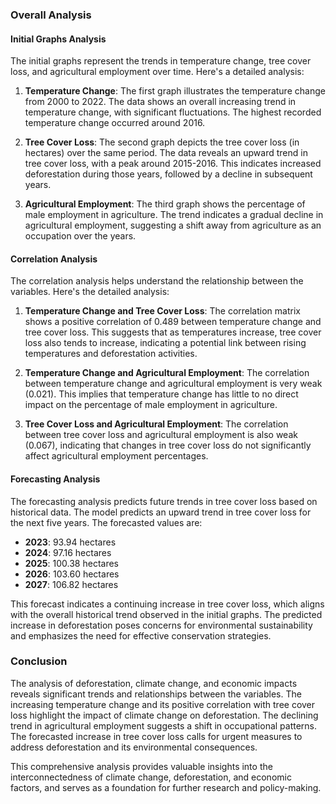 ### Overall Analysis

#### Initial Graphs Analysis

The initial graphs represent the trends in temperature change, tree cover loss, and agricultural employment over time. Here's a detailed analysis:

1. **Temperature Change**: The first graph illustrates the temperature change from 2000 to 2022. The data shows an overall increasing trend in temperature change, with significant fluctuations. The highest recorded temperature change occurred around 2016.

2. **Tree Cover Loss**: The second graph depicts the tree cover loss (in hectares) over the same period. The data reveals an upward trend in tree cover loss, with a peak around 2015-2016. This indicates increased deforestation during those years, followed by a decline in subsequent years.

3. **Agricultural Employment**: The third graph shows the percentage of male employment in agriculture. The trend indicates a gradual decline in agricultural employment, suggesting a shift away from agriculture as an occupation over the years.

#### Correlation Analysis

The correlation analysis helps understand the relationship between the variables. Here's the detailed analysis:

1. **Temperature Change and Tree Cover Loss**: The correlation matrix shows a positive correlation of 0.489 between temperature change and tree cover loss. This suggests that as temperatures increase, tree cover loss also tends to increase, indicating a potential link between rising temperatures and deforestation activities.

2. **Temperature Change and Agricultural Employment**: The correlation between temperature change and agricultural employment is very weak (0.021). This implies that temperature change has little to no direct impact on the percentage of male employment in agriculture.

3. **Tree Cover Loss and Agricultural Employment**: The correlation between tree cover loss and agricultural employment is also weak (0.067), indicating that changes in tree cover loss do not significantly affect agricultural employment percentages.

#### Forecasting Analysis

The forecasting analysis predicts future trends in tree cover loss based on historical data. The model predicts an upward trend in tree cover loss for the next five years. The forecasted values are:

- **2023**: 93.94 hectares
- **2024**: 97.16 hectares
- **2025**: 100.38 hectares
- **2026**: 103.60 hectares
- **2027**: 106.82 hectares

This forecast indicates a continuing increase in tree cover loss, which aligns with the overall historical trend observed in the initial graphs. The predicted increase in deforestation poses concerns for environmental sustainability and emphasizes the need for effective conservation strategies.

### Conclusion

The analysis of deforestation, climate change, and economic impacts reveals significant trends and relationships between the variables. The increasing temperature change and its positive correlation with tree cover loss highlight the impact of climate change on deforestation. The declining trend in agricultural employment suggests a shift in occupational patterns. The forecasted increase in tree cover loss calls for urgent measures to address deforestation and its environmental consequences.

This comprehensive analysis provides valuable insights into the interconnectedness of climate change, deforestation, and economic factors, and serves as a foundation for further research and policy-making.
